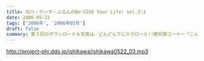 ```yaml
---
title: 石川・ホンマ・ぶるんのBe-SIDE Your Life! vol.3-3
date: 2006-05-22
tags: ['2006年', '2006年05月']
draft: false
summary: 第３回のダウンロード＆写真は、どんどん下にスクロール!!絶好調コーナー「こんなアイドルは嫌だ！」ぶるんサン、タイトルコールは若干気合い入れ気味、アゲアゲです。シモネタになると、ホンマ先生が存在を消す瞬間があるのでそこは必聴！本当に消しています。でも暗がりにいるのですよ。忘れないで下さいね．．．キティちゃんの当選者発表は最後にありますよ〜〜 NAMAE（この番組のせいで『出世払い』が不可能になりそうです。）
---
```


http://project-phi.ddo.jp/ishikawa/ishikawa0522_03.mp3
